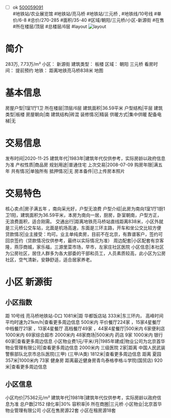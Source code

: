 - [ ] ok [500059091](https://bj.5i5j.com/ershoufang/500059091.html)  
 #地铁站/农业展览馆 #地铁站/亮马桥 #地铁站/三元桥 ,  #地铁线/10号线
#单价/6-8 #总价/270-285 #面积/35-40   #区域/朝阳/三元桥/小区-新源街 #在售 #所在楼层/顶层 #总楼层/6层 #layout 
![layout](http://image2.5i5j.com//group1/M00/D5/8B/CgqJMl6QD3CAd10oAATM-zQGPsA191.jpg_P5.jpg) 
# 简介 
 283万,  7.73万/m² 
小区： 新源街
建筑类型： 板楼
区域： 朝阳 三元桥
看房时间： 提前预约
地铁： 距离地铁亮马桥838米 地图
# 基本信息 
 房屋户型|1室1厅1卫
所在楼层|顶层/6层
建筑面积|36.59平米
户型结构|平层
建筑类型|板楼
房屋朝向|南
建筑结构|砖混
装修情况|精装
供暖方式|集中供暖
配备电梯|无
# 交易信息 
 发布时间|2020-11-25
建筑年代|1983年|建筑年代仅供参考，实际房龄以政府信息为准
产权性质|商品房
规划用途|普通住宅
上次交易|2008-07-09
购房年限|满五年
共有情况|单独所有
抵押情况|无
房本备件|已上传房本照片
# 交易特色 
 核心卖点|房子满五年 ，南向采光好，户型无浪费
户型介绍|此房为南向1室1厅1厨1卫1阳，建筑面积为36.59平米，本房为南向一居，厨房，卧室朝南，户型方正，无浪费面积，适合刚需。
交通出行|距离地铁亮马桥站直线距离838米，小区外就是三元桥公交车站，北面是机场高速，东面是三环主路，开车和坐公交比较方便
贷款情况|业主接受：均可。业主单纯卖房，目前不在北京，有靠谱客户，签约可回京签约（贷款情况仅供参考，最终以实际情况为准）
周边配套|小区配套有京客隆，燕莎商城，家乐福，三源里菜市场，早市，左家庄社区医院
小区信息|本社区为公房社区，居住人群多为各大部委的干部和员工，人员素质较高，此小区为公房社区，空气清新，安静舒适，适合居家养老。
# 小区 新源街
## 小区指数 
 距 10号线 亮马桥地铁站-D口 1081米|距 华都饭店站 333米|东三环内， 高峰时间平均时速为21km/h|查看更多周边信息
500米内 平价餐厅224家 ，15家4星餐厅
中档餐厅21家 ，13家4星餐厅
高档餐厅49家 ，44家4星餐厅|500米内 6家便利店
1000米内 69家综合超市
2000米内 48家商场|500米内 药店 9家
1000米内 银行 60家|查看更多周边信息
小区物业费1元/平米/月|1985年建成|物业公司为北京首华物业管理有限公司|查看更多周边信息
2000米内 三级医院 2家|距离 中国人民武装警察部队北京市总队医院(三甲) (三甲/A类) 1812米|查看更多周边信息
距离 夏园 357米|1000米内 73家 健身房
距离最近健身房青鸟泰格李格斗学院(国贸店) 920米|查看更多周边信息
## 小区信息 
 小区均价|75362元/m²
建筑年代|1981年|建筑年代仅供参考，实际房龄以政府信息为准
总户数|2152
绿化率|30%
容积率|6
所在商圈|三元桥
小区物业|北京首华物业管理有限公司
小区在售房源22套
小区在租房源18套
